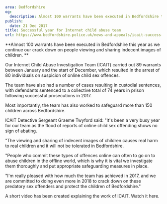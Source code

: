 ```yaml
area: Bedfordshire
og:
  description: Almost 100 warrants have been executed in Bedfordshire this year as we continue our crack down on people viewing and sharing indecent images of children.
publish:
  date: 21 Dec 2017
title: Successful year for Internet child abuse team
url: https://www.bedfordshire.police.uk/news-and-appeals/icait-success-2017
```

**Almost 100 warrants have been executed in Bedfordshire this year as we continue our crack down on people viewing and sharing indecent images of children. **

Our Internet Child Abuse Investigation Team (ICAIT) carried out 89 warrants between January and the start of December, which resulted in the arrest of 80 individuals on suspicion of online child sex offences.

The team have also had a number of cases resulting in custodial sentences, with defendants sentenced to a collective total of 74 years in prison following successful prosecutions in 2017.

Most importantly, the team has also worked to safeguard more than 150 children across Bedfordshire.

ICAIT Detective Sergeant Graeme Twyford said: "It's been a very busy year for our team as the flood of reports of online child sex offending shows no sign of abating.

"The viewing and sharing of indecent images of children causes real harm to real children and it will not be tolerated in Bedfordshire.

"People who commit these types of offences online can often to go on to abuse children in the offline world, which is why it is vital we investigate them thoroughly and put appropriate safeguarding measures in place.

"I'm really pleased with how much the team has achieved in 2017, and we are committed to doing even more in 2018 to crack down on these predatory sex offenders and protect the children of Bedfordshire."

A short video has been created explaining the work of ICAIT. Watch it here.
